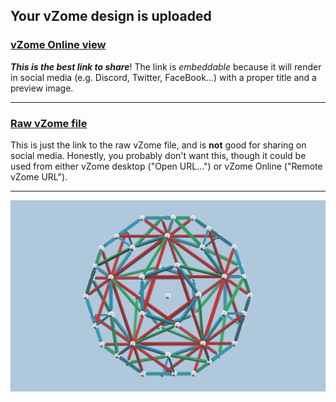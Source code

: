 ## Your vZome design is uploaded

### [vZome Online view][embed]

***This is the best link to share***!  The link is *embeddable* because it will render in social media (e.g. Discord, Twitter, FaceBook...) with a proper title and a preview image.

---

### [Raw vZome file][raw]

This is just the link to the raw vZome file, and is **not** good for
sharing on social media.
Honestly, you probably don't want this, though it could be used from either
vZome desktop ("Open URL...") or vZome Online ("Remote vZome URL").

---

![Image](<Six-axis-as- tensegrity.png>)


[embed]: <https://vzome.com/app/embed.py?url=https://raw.githubusercontent.com/John-Kostick/vzome-sharing/main/2021/07/25/18-39-38-Six-axis-as-%2Btensegrity/Six-axis-as-+tensegrity.vZome>
[raw]: <https://raw.githubusercontent.com/John-Kostick/vzome-sharing/main/2021/07/25/18-39-38-Six-axis-as-+tensegrity/Six-axis-as- tensegrity.vZome>
